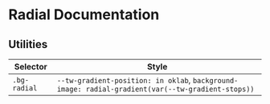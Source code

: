 # Radial Documentation

## Utilities

| Selector     | Style                                                                                             |
| ------------ | ------------------------------------------------------------------------------------------------- |
| `.bg-radial` | `--tw-gradient-position: in oklab`, `background-image: radial-gradient(var(--tw-gradient-stops))` |
